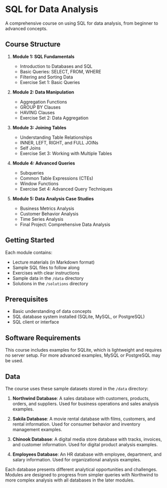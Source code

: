 # SQL for Data Analysis

A comprehensive course on using SQL for data analysis, from beginner to advanced concepts.

## Course Structure

1. **Module 1: SQL Fundamentals**
   - Introduction to Databases and SQL
   - Basic Queries: SELECT, FROM, WHERE
   - Filtering and Sorting Data
   - Exercise Set 1: Basic Queries

2. **Module 2: Data Manipulation**
   - Aggregation Functions
   - GROUP BY Clauses
   - HAVING Clauses
   - Exercise Set 2: Data Aggregation

3. **Module 3: Joining Tables**
   - Understanding Table Relationships
   - INNER, LEFT, RIGHT, and FULL JOINs
   - Self Joins
   - Exercise Set 3: Working with Multiple Tables

4. **Module 4: Advanced Queries**
   - Subqueries
   - Common Table Expressions (CTEs)
   - Window Functions
   - Exercise Set 4: Advanced Query Techniques

5. **Module 5: Data Analysis Case Studies**
   - Business Metrics Analysis
   - Customer Behavior Analysis
   - Time Series Analysis
   - Final Project: Comprehensive Data Analysis

## Getting Started

Each module contains:
- Lecture materials (in Markdown format)
- Sample SQL files to follow along
- Exercises with clear instructions
- Sample data in the `/data` directory
- Solutions in the `/solutions` directory

## Prerequisites

- Basic understanding of data concepts
- SQL database system installed (SQLite, MySQL, or PostgreSQL)
- SQL client or interface

## Software Requirements

This course includes examples for SQLite, which is lightweight and requires no server setup. For more advanced examples, MySQL or PostgreSQL may be used.

## Data

The course uses these sample datasets stored in the `/data` directory:

1. **Northwind Database**: A sales database with customers, products, orders, and suppliers. Used for business operations and sales analysis examples.

2. **Sakila Database**: A movie rental database with films, customers, and rental information. Used for consumer behavior and inventory management examples.

3. **Chinook Database**: A digital media store database with tracks, invoices, and customer information. Used for digital product analysis examples.

4. **Employees Database**: An HR database with employee, department, and salary information. Used for organizational analysis examples.

Each database presents different analytical opportunities and challenges. Modules are designed to progress from simpler queries with Northwind to more complex analysis with all databases in the later modules.

